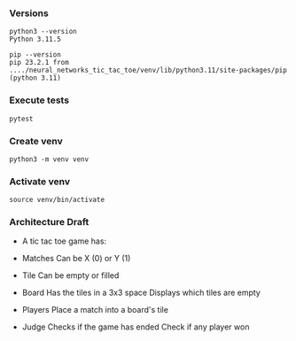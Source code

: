 ### Versions

```
python3 --version
Python 3.11.5
```

```
pip --version
pip 23.2.1 from ..../neural_networks_tic_tac_toe/venv/lib/python3.11/site-packages/pip (python 3.11)
```

### Execute tests

```
pytest
```

### Create venv

```
python3 -m venv venv
```

### Activate venv

```
source venv/bin/activate
```

### Architecture Draft

- A tic tac toe game has:

- Matches
  Can be X (0) or Y (1)

- Tile
  Can be empty or filled

- Board
  Has the tiles in a 3x3 space
  Displays which tiles are empty

- Players
  Place a match into a board's tile

- Judge
  Checks if the game has ended
  Check if any player won
